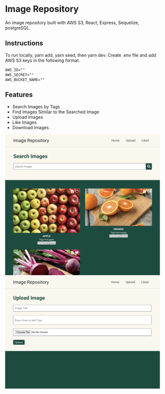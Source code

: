 # Image Repository

An image repository built with AWS S3, React, Express, Sequelize, postgreSQL.

## Instructions

To run locally, yarn add, yarn seed, then yarn dev. Create .env file and add AWS S3 keys in the following format.

```
AWS_ID=""
AWS_SECRET=""
AWS_BUCKET_NAME=""
```

## Features

- Search Images by Tags
- Find Images Similar to the Searched Image
- Upload Images
- Like Images
- Download Images

![Screenshot](./client/public/Home.png)
![Screenshot](./client/public/Upload.png)
